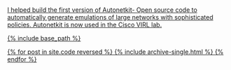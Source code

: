 
# <a href="http://autonetkit.org" Autonetkit>


I helped build  the first version of Autonetkit- Open source code to automatically  generate emulations of large networks with sophisticated policies. Autonetkit is now used in the Cisco VIRL lab.

{% include base_path %}

{% for post in site.code reversed %} {% include archive-single.html %} {% endfor %}
